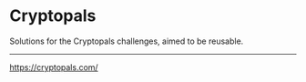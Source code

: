 # Cryptopals

Solutions for the Cryptopals challenges, aimed to be reusable.

---

https://cryptopals.com/
